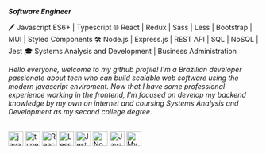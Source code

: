 ***Software Engineer***

🖊️ Javascript ES6+ | Typescript
🌐 React | Redux | Sass | Less | Bootstrap | MUI | Styled Components
🛠️ Node.js | Express.js | REST API | SQL | NoSQL | Jest
🎓 Systems Analysis and Development | Business Administration

*Hello everyone, welcome to my github profile! I'm a Brazilian developer passionate about tech who can build scalable web software using the modern javascript enviroment. Now that I have some professional experience working in the frontend, I'm focused on develop my backend knowledge by my own on internet and coursing Systems Analysis and Development as my second college degree.*

<div style="display: inline_block"><br>
  <img align="center" alt="javascript" height="30" width="auto" src="https://cdn.jsdelivr.net/gh/devicons/devicon/icons/javascript/javascript-original.svg" />
  <img align="center" alt="typescript" height="30" width="auto" src="https://cdn.jsdelivr.net/gh/devicons/devicon/icons/typescript/typescript-original.svg" />
  <img align="center" alt="React" height="30" width="auto" src="https://cdn.jsdelivr.net/gh/devicons/devicon/icons/react/react-original.svg" />
  <img align="center" alt="Less" height="30" width="auto" src="https://cdn.jsdelivr.net/gh/devicons/devicon/icons/less/less-plain-wordmark.svg" />
  <img align="center" alt="Jest" height="30" width="auto" src="https://cdn.jsdelivr.net/gh/devicons/devicon/icons/jest/jest-plain.svg" />
  <img align="center" alt="Node" height="30" width="auto" src="https://cdn.jsdelivr.net/gh/devicons/devicon/icons/nodejs/nodejs-original.svg" />
  <img align="center" alt="Java" height="30" width="auto" src="https://cdn.jsdelivr.net/gh/devicons/devicon/icons/java/java-original.svg" />
  <img align="center" alt="MySQL" height="30" width="auto" src="https://cdn.jsdelivr.net/gh/devicons/devicon/icons/mysql/mysql-original.svg" />
</div>
